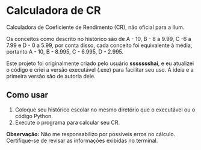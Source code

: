 # Calculadora de CR

Calculadora de Coeficiente de Rendimento (CR), não oficial para a Ilum.

Os conceitos como descrito no histórico são de A - 10, B - 8 a 9.99, C -6 a 7.99 e D - 0 a 5.99, por conta disso, cada conceito foi equivalente à média, portanto A - 10, B - 8.995, C - 6.995, D - 2.995.

Este projeto foi originalmente criado pelo usuário **ssssssshai**, e eu atualizei o código e criei a versão executável (.exe) para facilitar seu uso. A ideia e a primeira versão são de autoria dele.

## Como usar

1. Coloque seu histórico escolar no mesmo diretório que o executável ou o código Python.
2. Execute o programa para calcular seu CR.

**Observação:** Não me responsabilizo por possíveis erros no cálculo. Certifique-se de revisar as informações exibidas no terminal.
